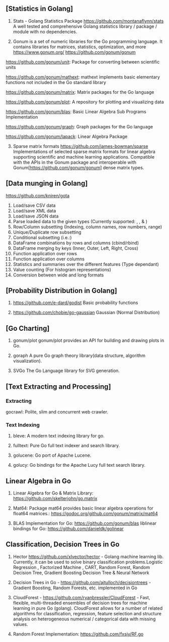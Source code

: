 ## [Statistics in Golang]

1. Stats - Golang Statistics Package
https://github.com/montanaflynn/stats
A well tested and comprehensive Golang statistics library / package / module with no dependencies.

2. Gonum is a set of numeric libraries for the Go programming language. It contains libraries for matrices, statistics, optimization, and more https://www.gonum.org/
https://github.com/gonum/gonum

https://github.com/gonum/unit: Package for converting between scientific units

https://github.com/gonum/mathext: mathext implements basic elementary functions not included in the Go standard library 

https://github.com/gonum/matrix: Matrix packages for the Go language

https://github.com/gonum/plot: A repository for plotting and visualizing data

https://github.com/gonum/blas: Basic Linear Algebra Sub Programs Implementation

https://github.com/gonum/graph: Graph packages for the Go language

https://github.com/gonum/lapack: Linear Algebra Package

3. Sparse matrix formats
https://github.com/james-bowman/sparse
Implementations of selected sparse matrix formats for linear algebra supporting scientific and machine learning applications. Compatible with the APIs in the Gonum package and interoperable with Gonum[https://github.com/gonum/gonum] dense matrix types.

## [Data munging in Golang]
https://github.com/kniren/gota
1. Load/save CSV data
2. Load/save XML data
3. Load/save JSON data
4. Parse loaded data to the given types (Currently supported: , , & )
5. Row/Column subsetting (Indexing, column names, row numbers, range)
6. Unique/Duplicate row subsetting
7. Conditional subsetting (i.e.:)
8. DataFrame combinations by rows and columns (cbind/rbind)
9. DataFrame merging by keys (Inner, Outer, Left, Right, Cross)
10. Function application over rows
11. Function application over columns
12. Statistics and summaries over the different features (Type dependant)
13. Value counting (For histogram representations)
14. Conversion between wide and long formats

## [Probability Distribution in Golang]

1. https://github.com/e-dard/godist
Basic probability functions 

2. https://github.com/chobie/go-gaussian
Gaussian (Normal Distribution)
 
## [Go Charting]
1. gonum/plot
gonum/plot provides an API for building and drawing plots in Go. 

2. goraph
A pure Go graph theory library(data structure, algorithm visualization). 

3. SVGo
The Go Language library for SVG generation.

## [Text Extracting and Processing]
### Extracting
gocrawl: Polite, slim and concurrent web crawler.

### Text Indexing
1. bleve: A modern text indexing library for go.

2. fulltext: Pure Go full text indexer and search library.

3. golucene: Go port of Apache Lucene.

4. golucy: Go bindings for the Apache Lucy full text search library.

## Linear Algebra in Go
1. Linear Algebra for Go & Matrix Library: https://github.com/skelterjohn/go.matrix

2. Mat64: Package mat64 provides basic linear algebra operations for float64 matrices.: https://godoc.org/github.com/gonum/matrix/mat64

3. BLAS Implementation for Go: https://github.com/gonum/blas liblinear bindings for Go: https://github.com/danieldk/golinear

## Classification, Decision Trees in Go
1. Hector https://github.com/xlvector/hector - Golang machine learning lib. Currently, it can be used to solve binary classification problems.Logistic Regression , Factorized Machine , CART, Random Forest, Random Decision Tree, Gradient Boosting Decision Tree & Neural Network

2. Decision Trees in Go - https://github.com/ajtulloch/decisiontrees - Gradient Boosting, Random Forests, etc. implemented in Go

3. CloudForest - https://github.com/ryanbressler/CloudForest - Fast, flexible, multi-threaded ensembles of decision trees for machine learning in pure Go (golang).
CloudForest allows for a number of related algorithms for classification, regression, feature selection and structure analysis on heterogeneous numerical / categorical data with missing values.

4. Random Forest Implementation: https://github.com/fxsjy/RF.go
 
 
